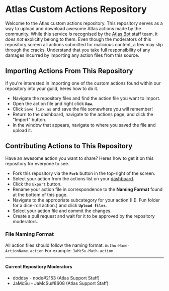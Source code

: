# Atlas Custom Actions Repository
Welcome to the Atlas custom actions repository. This repository serves as a way to upload and download awesome Atlas actions made by the community. While this service *is* recognised by the [Atlas Bot](https://atlasbot.xyz/) staff team, it *does not* explicitly belong to them. Even though the moderators of this repository screen all actions submitted for malicious content, a few may slip through the cracks. Understand that you take full responsibility of any damages incurred by importing any action files from this source.

## Importing Actions From This Repository
If you're interested in importing one of the custom actions found within our repository into your guild, heres how to do it.
* Navigate the repository files and find the action file you want to import.
* Open the action file and right click **`Raw`**.
* Click `Save link as` and save the file somewhere you will remember!
* Return to the dashboard, navigate to the actions page, and click the "Import" button.
* In the window that appears, navigate to where you saved the file and upload it.

## Contributing Actions to This Repository
Have an awesome action you want to share? Heres how to get it on this repository for everyone to see.
* Fork this repository via the **`Fork`** button in the top-right of the screen.
* Select your action from the actions list on your [dashboard](https://atlasbot.xyz/).
* Click the `Export` button.
* Rename your action file in correspondence to the **Naming Format** found at the bottom of this page.
* Navigate to the appropriate subcategory for your action (I.E. Fun folder for a dice-roll action.) and click **`Upload files`**.
* Select your action file and commit the changes.
* Create a pull request and wait for it to be approved by the repository moderators.

### File Naming Format
All action files should follow the naming format: ```AuthorName-ActionName.action```
For example: ```JaMcSu-Math.action```

----------

#### Current Repository Moderators
* doddsy - node#2153 (Atlas Support Staff)
* JaMcSu - JaMcSu#8608 (Atlas Support Staff)
